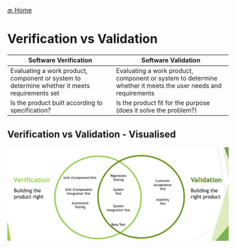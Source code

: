 [🔙 Home](../home.md)



# Verification vs Validation

| Software Verification                                                                         | Software Validation                                                                                          |
|-----------------------------------------------------------------------------------------------|--------------------------------------------------------------------------------------------------------------|
| Evaluating a work product, component or system to determine whether it meets requirements set | Evaluating a work product, component or system to determine whether it meets the user needs and requirements |
| Is the product built according to specification?                                              | Is the product fit for the purpose (does it solve the problem?)                                              |

## Verification vs Validation - Visualised
![image1.png](assets/image1.png)